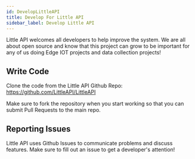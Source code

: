 ```yaml
---
id: DevelopLittleAPI
title: Develop For Little API
sidebar_label: Develop Little API
---
```


Little API welcomes all developers to help improve the system. We are all about open source and know that this project can grow to be important for any of us doing Edge IOT projects and data collection projects!

## Write Code

Clone the code from the Little API Github Repo: https://github.com/LittleAPI/LittleAPI

Make sure to fork the repository when you start working so that you can submit Pull Requests to the main repo.

## Reporting Issues

Little API uses Github Issues to communicate problems and discuss features. Make sure to fill out an issue to get a developer's attention!
